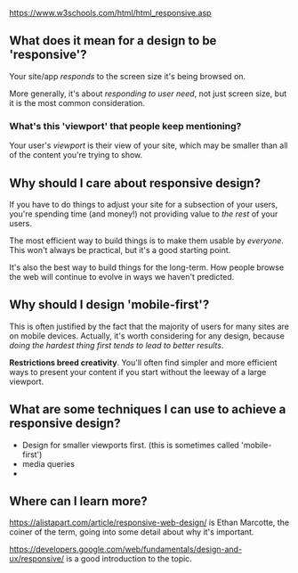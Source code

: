 https://www.w3schools.com/html/html_responsive.asp

## What does it mean for a design to be 'responsive'?
Your site/app _responds_ to the screen size it's being browsed on.

More generally, it's about _responding to user need_, not just screen size, but it is the most common consideration.

### What's this 'viewport' that people keep mentioning?

Your user's _viewport_ is their view of your site, which may be smaller than all of the content you're trying to show.

## Why should I care about responsive design?

If you have to do things to adjust your site for a subsection of your users, you're spending time (and money!) not providing value to _the rest_ of your users.

The most efficient way to build things is to make them usable by _everyone_. This won't always be practical, but it's a good starting point.

It's also the best way to build things for the long-term. How people browse the web will continue to evolve in ways we haven't predicted.

## Why should I design 'mobile-first'?

This is often justified by the fact that the majority of users for many sites are on mobile devices. Actually, it's worth considering for any design, because _doing the hardest thing first tends to lead to better results_.

**Restrictions breed creativity**. You'll often find simpler and more efficient ways to present your content if you start without the leeway of a large viewport.

## What are some techniques I can use to achieve a responsive design?

- Design for smaller viewports first. (this is sometimes called 'mobile-first')
- media queries
-

## Where can I learn more?

https://alistapart.com/article/responsive-web-design/ is Ethan Marcotte, the coiner of the term, going into some detail about why it's important.

https://developers.google.com/web/fundamentals/design-and-ux/responsive/ is a good introduction to the topic.
